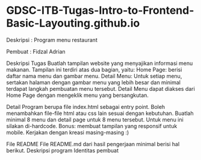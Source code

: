 # GDSC-ITB-Tugas-Intro-to-Frontend-Basic-Layouting.github.io

Deskripsi : Program menu restaurant

Pembuat : Fidzal Adrian

Deskripsi Tugas
Buatlah tampilan website yang menyajikan informasi menu makanan. Tampilan ini terdiri atas dua bagian, yaitu:
Home Page: berisi daftar nama menu dan gambar menu.
Detail Menu: Untuk setiap menu, sertakan halaman dengan gambar menu yang lebih besar dan minimal terdapat langkah pembuatan menu tersebut. Detail Menu dapat diakses dari Home Page dengan mengeklik menu yang bersangkutan.

Detail
Program berupa file index.html sebagai entry point.
Boleh menambahkan file-file html atau css lain sesuai dengan kebutuhan.
Buatlah minimal 8 menu dan detail page untuk 8 menu tersebut. Untuk menu ini silakan di-hardcode.
Bonus: membuat tampilan yang responsif untuk mobile.
Kerjakan dengan kreasi masing-masing :)

File README
File README.md dari hasil pengerjaan minimal berisi hal berikut.
Deskripsi program
Identitas pembuat
